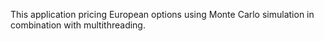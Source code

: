 This application pricing European options using Monte Carlo simulation in combination with multithreading.
